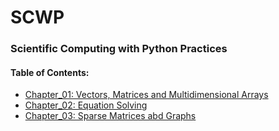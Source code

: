 # SCWP
### Scientific Computing with Python Practices

#### Table of Contents:
* [Chapter_01: Vectors, Matrices and Multidimensional Arrays](src/Chapter_01.ipynb)
* [Chapter_02: Equation Solving](src/Chapter_02.ipynb)
* [Chapter_03: Sparse Matrices abd Graphs](src/Chapter_03.ipynb)